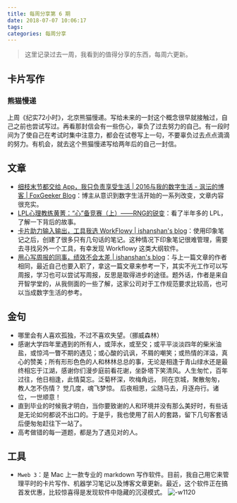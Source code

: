 ```yaml
---
title: 每周分享第 6 期
date: 2018-07-07 10:06:17
tags: 
categories: 每周分享
---
```


> 这里记录过去一周，我看到的值得分享的东西，每周六更新。

## 卡片写作

### 熊猫慢递

上周《纪实72小时》，北京熊猫慢递。写给未来的一封这个概念很早就接触过，自己之前也尝试写过。再看那封信会有一些伤心，辜负了过去努力的自己。有一段时间为了使自己在考试时集中注意力，都会在试卷写上一句，不要辜负过去点点滴滴的努力。有机会，就去这个熊猫慢递写给两年后的自己一封信。


## 文章
- [细枝末节都交给 App，我只负责享受生活 | 2016与我的数字生活 - 沨沄的博客 | FoxGeeker Blog](http://ifoxfactory.com/2017/01/17/2016-and-My-Digital-Life/)：博主从意识到数字生活开始的一系列改变，文章内容很充实。
- [LPL心理教练黄菁：“心”备竞赛（上）——RNG的锐变](https://zhuanlan.zhihu.com/p/38850313)：看了半年多的 LPL，了解一下背后的故事。
- [卡片助力输入输出，工具我选 WorkFlowy | ishanshan's blog](http://ishanshan.top/selfedu/HbOutputOwetoWorkFlowy.html)：使用印象笔记之后，创建了很多只有几句话的笔记。这种情况下印象笔记很难管理，需要去寻找另外一个工具，有幸发现 Workflowy 这类大纲软件。
- [用心写周报的同事，绩效不会太差 | ishanshan's blog](http://ishanshan.top/selfedu/TipsWeekly.html)：与上一篇文章的作者相同，最近自己也要入职了，拿这一篇文章来参考一下，其实不光工作可以写周报，学习也可以尝试写周报，反思是取得进步的途径。题外话，作者是来自开智学堂的，从我侧面的一些了解，这家公司对于工作规范要求比较高，也可以当成数字生活的参考。


## 金句
- 哪里会有人喜欢孤独，不过不喜欢失望。（挪威森林）
- 感谢大学四年里遇到的所有人，或萍水，或至交；或平平淡淡四年的柴米油盐，或惊鸿一瞥不期的遇见；或心酸的讥讽，不屑的嘲笑；或热情的洋溢，真心的赞美；所有形形色色的人和林林总总的事，无论是相逢于青山绿水还是最终相忘于江湖，感谢你们漫步庭前看花谢，坐卧塔下笑清风。人生匆忙，百年过往，他日相逢，此情莫忘。泛菊杯深，吹梅角远， 同在京城，聚散匆匆， 教人怎不伤情？ 觉几度，魂飞梦惊。 后夜相思，尘随马去，月逐舟行。诸位，一世顺意！
- 直到毕业的时候我才明白，当你要致谢的人和环境并没有那么美好时，有些话是无论如何都说不出口的。于是乎，我也使用了前人的套路，留下几句客套话后便匆匆赶往下一站了。
- 高考做错的每一道题，都是为了遇见对的人。

## 工具

- `Mweb 3`：是 Mac 上一款专业的 markdown 写作软件。目前，我自己用它来管理平时的卡片写作、机器学习笔记以及博客文章更新。最近，这个软件正在搞首发优惠，比较惊喜得是发现软件中隐藏的沉浸模式。
![-w1120](15307063751497.jpg)





